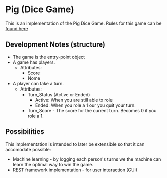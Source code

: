 # Pig (Dice Game)

This is an implementation of the Pig Dice Game. Rules for this game can be [found here](https://en.wikipedia.org/wiki/Pig_(dice_game))

## Development Notes (structure)

* The game is the entry-point object
* A game has players.
  * Attributes:
    * Score
    * Nome
* A player can take a turn.
  * Attributes:
    * Turn_Status (Active or Ended)
      * Active: When you are still able to role
      * Ended: When you role a 1 our you quit your turn. 
    * Turn_Score - The score for the current turn. Becomes 0 if you role a 1.


## Possibilities
This implementation is intended to later be extensible so that it can accomodate possible: 
- Machine learning - by logging each person's turns we the machine can learn the optimal way to win the game. 
- REST framework implementation - for user interaction (GUI)
